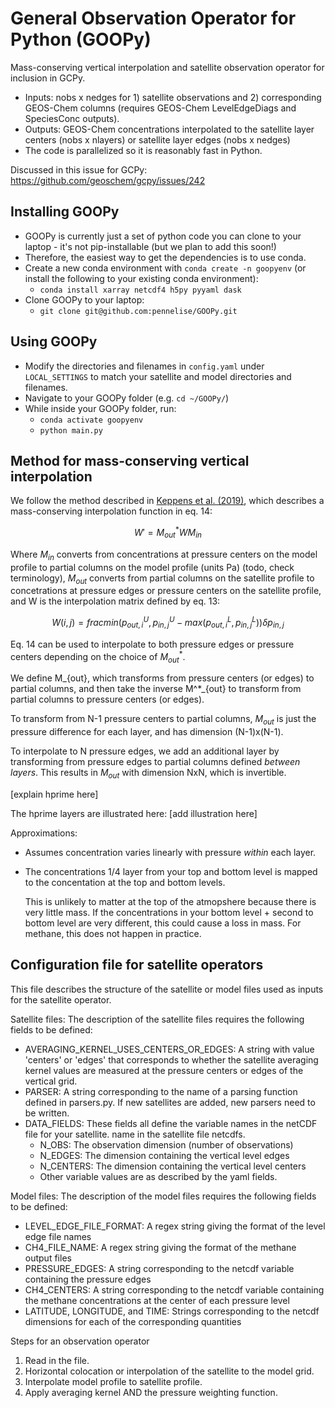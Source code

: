 # General Observation Operator for Python (GOOPy)

Mass-conserving vertical interpolation and satellite observation operator for inclusion in GCPy. 

- Inputs: nobs x nedges for 1) satellite observations and 2) corresponding GEOS-Chem columns (requires GEOS-Chem LevelEdgeDiags and SpeciesConc outputs).
- Outputs: GEOS-Chem concentrations interpolated to the satellite layer centers (nobs x nlayers) or satellite layer edges (nobs x nedges)
- The code is parallelized so it is reasonably fast in Python. 

Discussed in this issue for GCPy: https://github.com/geoschem/gcpy/issues/242

## Installing GOOPy

- GOOPy is currently just a set of python code you can clone to your laptop - it's not pip-installable (but we plan to add this soon!)
- Therefore, the easiest way to get the dependencies is to use conda. 
- Create a new conda environment with `conda create -n goopyenv` (or install the following to your existing conda environment):
     - `conda install xarray netcdf4 h5py pyyaml dask`
- Clone GOOPy to your laptop:
     - `git clone git@github.com:pennelise/GOOPy.git`

## Using GOOPy

- Modify the directories and filenames in `config.yaml` under `LOCAL_SETTINGS` to match your satellite and model directories and filenames. 
- Navigate to your GOOPy folder (e.g. `cd ~/GOOPy/`)
- While inside your GOOPy folder, run:
     - `conda activate goopyenv`
     - `python main.py`

## Method for mass-conserving vertical interpolation 

We follow the method described in [Keppens et al. (2019)](https://doi.org/10.5194/amt-12-4379-2019), which describes a mass-conserving interpolation function in eq. 14: 

$$ W' = M^*_{out}WM_{in} $$ 

Where $M_{in}$ converts from concentrations at pressure centers on the model profile to partial columns on the model profile (units Pa) (todo, check terminology), $M_{out}$ converts from partial columns on the satellite profile to concetrations at pressure edges or pressure centers on the satellite profile, and W is the interpolation matrix defined by eq. 13:

$$ W(i,j) = frac{min(p_{out,i}^U, p_{in,j}^U - max(p_{out,i}^L, p_{in,j}^L))}{\delta p_{in,j}} $$ 

Eq. 14 can be used to interpolate to both pressure edges or pressure centers depending on the choice of $M^*_{out}$. 

We define M_{out}, which transforms from pressure centers (or edges) to partial columns, and then take the inverse M^*_{out} to transform from partial columns to pressure centers (or edges). 

To transform from N-1 pressure centers to partial columns, $M_{out}$ is just the pressure difference for each layer, and has dimension (N-1)x(N-1). 

To interpolate to N pressure edges, we add an additional layer by transforming from pressure edges to partial columns defined *between layers*. This results in $M_{out}$ with dimension NxN, which is invertible. 

[explain hprime here]

The hprime layers are illustrated here: 
[add illustration here]

Approximations:
   - Assumes concentration varies linearly with pressure *within* each layer.
   - The concentrations 1/4 layer from your top and bottom level
      is mapped to the concentation at the top and bottom levels.

      This is unlikely to matter at the top of the atmopshere because
      there is very little mass. If the concentrations in
      your bottom level + second to bottom level are very different,
      this could cause a loss in mass. For methane, this does
              not happen in practice.

##  Configuration file for satellite operators
 This file describes the structure of the satellite or model files used as inputs for the 
 satellite operator. 

 Satellite files:
 The description of the satellite files requires the following fields to be defined:
   - AVERAGING_KERNEL_USES_CENTERS_OR_EDGES: A string with value 
        'centers' or 'edges' that corresponds to whether the satellite averaging
        kernel values are measured at the pressure centers or edges of the vertical
        grid.
   - PARSER: A string corresponding to the name of a parsing function defined in
        parsers.py. If new satellites are added, new parsers need to be written.
   -  DATA_FIELDS: These fields all define the variable names in the netCDF file for your satellite. 
        name in the satellite file netcdfs.
      - N_OBS: The observation dimension (number of observations)
      - N_EDGES: The dimension containing the vertical level edges
      - N_CENTERS: The dimension containing the vertical level centers
      - Other variable values are as described by the yaml fields.

 Model files:
 The description of the model files requires the following fields to be defined:
   - LEVEL_EDGE_FILE_FORMAT: A regex string giving the format of the level edge 
        file names
   - CH4_FILE_NAME: A regex string giving the format of the methane output files
   - PRESSURE_EDGES: A string corresponding to the netcdf variable containing
        the pressure edges
   - CH4_CENTERS: A string corresponding to the netcdf variable containing the 
        methane concentrations at the center of each pressure level
   - LATITUDE, LONGITUDE, and TIME: Strings corresponding to the netcdf dimensions
        for each of the corresponding quantities



Steps for an observation operator

1. Read in the file.
2. Horizontal colocation or interpolation of the satellite to the model grid. 
3. Interpolate model profile to satellite profile. 
4. Apply averaging kernel AND the pressure weighting function. 
